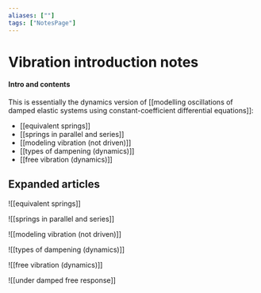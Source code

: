 ```yaml
---
aliases: [""]
tags: ["NotesPage"]
---
```


# Vibration introduction notes

#### Intro and contents
This is essentially the dynamics version of [[modelling oscillations of damped elastic systems using constant-coefficient differential equations]]:
- [[equivalent springs]]
- [[springs in parallel and series]]
- [[modeling vibration (not driven)]]
- [[types of dampening (dynamics)]]
- [[free vibration (dynamics)]]

## Expanded articles
![[equivalent springs]]

![[springs in parallel and series]]

![[modeling vibration (not driven)]]

![[types of dampening (dynamics)]]

![[free vibration (dynamics)]]

![[under damped free response]]

